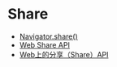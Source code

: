 # Share

- [Navigator.share()](https://developer.mozilla.org/en-US/docs/Web/API/Navigator/share)
- [Web Share API](https://wangdoc.com/webapi/web-share-api.html)
- [Web上的分享（Share）API](https://segmentfault.com/a/1190000037765212)
